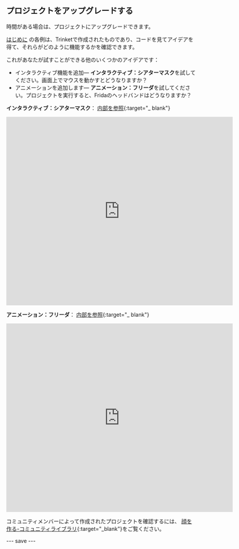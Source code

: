 ## プロジェクトをアップグレードする

時間がある場合は、プロジェクトにアップグレードできます。

[はじめに](.) の各例は、Trinketで作成されたものであり、コードを見てアイデアを得て、それらがどのように機能するかを確認できます。

これがあなたが試すことができる他のいくつかのアイデアです：
- インタラクティブ機能を追加— **インタラクティブ：シアターマスク**を試してください。画面上でマウスを動かすとどうなりますか？
- アニメーションを追加します— **アニメーション：フリーダ**を試してください。プロジェクトを実行すると、Fridaのヘッドバンドはどうなりますか？

**インタラクティブ：シアターマスク**： [内部を参照](https://trinket.io/python/86d89fad13){:target="_ blank"}
<div class="trinket">
  <iframe src="https://trinket.io/embed/python/86d89fad13?outputOnly=true&start=result" width="600" height="500" frameborder="0" marginwidth="0" marginheight="0" allowfullscreen>
  </iframe>
</div>

**アニメーション：フリーダ**： [内部を参照](https://trinket.io/python/3d69be294a){:target="_ blank"}
<div class="trinket">
  <iframe src="https://trinket.io/embed/python/3d69be294a?outputOnly=true&start=result" width="600" height="500" frameborder="0" marginwidth="0" marginheight="0" allowfullscreen>
  </iframe>
</div>

コミュニティメンバーによって作成されたプロジェクトを確認するには、 [顔を作る-コミュニティライブラリ](https://wke.lt/w/s/8sVH4f){:target="_blank"}をご覧ください。

--- save ---
